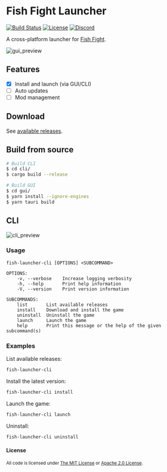 # Fish Fight Launcher

[![Build Status](https://img.shields.io/github/workflow/status/fishfight/Launcher/Continuous%20Integration?logo=github&labelColor=1e1c24&color=8bcfcf)](https://github.com/fishfight/Launcher/actions) [![License](https://img.shields.io/badge/License-MIT%20or%20Apache%202-green.svg?label=license&labelColor=1e1c24&color=34925e)](#license) [![Discord](https://img.shields.io/badge/chat-on%20discord-green.svg?logo=discord&logoColor=fff&labelColor=1e1c24&color=8d5b3f)](https://discord.gg/4smxjcheE5)

A cross-platform launcher for [Fish Fight](https://github.com/fishfight/FishFight).

![gui_preview](https://user-images.githubusercontent.com/24392180/153517081-9a8b6fb6-3901-430f-abe3-712c1dd8feb4.gif)

## Features

- [x] Install and launch (via GUI/CLI)
- [ ] Auto updates
- [ ] Mod management

## Download

See [available releases](https://github.com/fishfight/Launcher/releases).

## Build from source

```sh
# Build CLI
$ cd cli/
$ cargo build --release
```

```sh
# Build GUI
$ cd gui/
$ yarn install --ignore-engines
$ yarn tauri build
```

## CLI

![cli_preview](https://user-images.githubusercontent.com/24392180/153515463-847a02c6-de6b-438a-a97d-03cb56d5e7d5.gif)

### Usage

```
fish-launcher-cli [OPTIONS] <SUBCOMMAND>
```

```
OPTIONS:
    -v, --verbose    Increase logging verbosity
    -h, --help       Print help information
    -V, --version    Print version information

SUBCOMMANDS:
    list       List available releases
    install    Download and install the game
    uninstall  Uninstall the game
    launch     Launch the game
    help       Print this message or the help of the given subcommand(s)
```

### Examples

List available releases:

```sh
fish-launcher-cli
```

Install the latest version:

```sh
fish-launcher-cli install
```

Launch the game:

```sh
fish-launcher-cli launch
```

Uninstall:

```sh
fish-launcher-cli uninstall
```

#### License

<sup>
All code is licensed under <a href="LICENSE-MIT">The MIT License</a> or <a href="LICENSE-APACHE">Apache 2.0 License</a>.
</sup>
